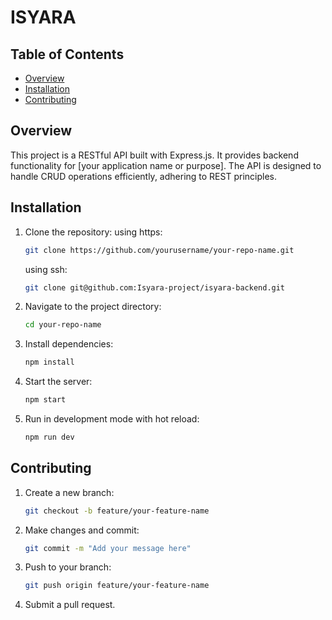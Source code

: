 # ISYARA

## Table of Contents

- [Overview](#overview)
- [Installation](#installation)
- [Contributing](#contributing)

## Overview

This project is a RESTful API built with Express.js. It provides backend functionality for [your application name or purpose]. The API is designed to handle CRUD operations efficiently, adhering to REST principles.

## Installation

1. Clone the repository:
   using https:

   ```bash
   git clone https://github.com/yourusername/your-repo-name.git
   ```

   using ssh:

   ```bash
   git clone git@github.com:Isyara-project/isyara-backend.git
   ```

2. Navigate to the project directory:

   ```bash
   cd your-repo-name
   ```

3. Install dependencies:

   ```bash
   npm install
   ```

4. Start the server:

   ```bash
   npm start
   ```

5. Run in development mode with hot reload:
   ```bash
   npm run dev
   ```

## Contributing

1. Create a new branch:
   ```bash
   git checkout -b feature/your-feature-name
   ```
2. Make changes and commit:
   ```bash
   git commit -m "Add your message here"
   ```
3. Push to your branch:
   ```bash
   git push origin feature/your-feature-name
   ```
4. Submit a pull request.
